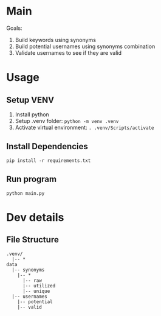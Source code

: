 # Main

Goals:

1. Build keywords using synonyms
2. Build potential usernames using synonyms combination
3. Validate usernames to see if they are valid

# Usage

## Setup VENV

1. Install python
2. Setup .venv folder: `python -m venv .venv`
3. Activate virtual environment: `. .venv/Scripts/activate`

## Install Dependencies

`pip install -r requirements.txt`

## Run program

`python main.py`

# Dev details

## File Structure

```
.venv/
  |-- *
data
  |-- synonyms
    |-- *
      |-- raw
      |-- utilized
      |-- unique
  |-- usernames
    |-- potential
    |-- valid
```